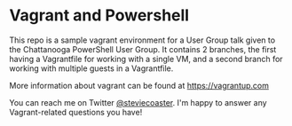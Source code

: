 # Vagrant and Powershell

This repo is a sample vagrant environment for a User Group talk given to the Chattanooga PowerShell User Group. It contains 2 branches, the first having a Vagrantfile for working with a single VM, and a second branch for working with multiple guests in a Vagrantfile.

More information about vagrant can be found at https://vagrantup.com

You can reach me on Twitter [@steviecoaster](https://twitter.com/steviecoaster). I'm happy to answer any Vagrant-related questions you have!